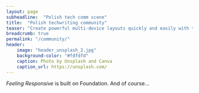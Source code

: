 ```yaml
---
layout: page
subheadline:  "Polish tech comm scene"
title:  "Polish techwriting community"
teaser: "Create powerful multi-device layouts quickly and easily with the 12-column, nest-able Foundation grid."
breadcrumb: true
permalink: "/community/"
header:
    image: "header_unsplash_2.jpg"
    background-color: "#fdfdfd"
    caption: Photo by Unsplash and Canva
    caption_url: https://unsplash.com/
---
```

*Feeling Responsive* is built on Foundation. And of course...
